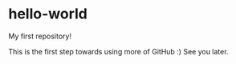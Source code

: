 # hello-world
My first repository!

This is the first step towards using more of GitHub :)
See you later.
